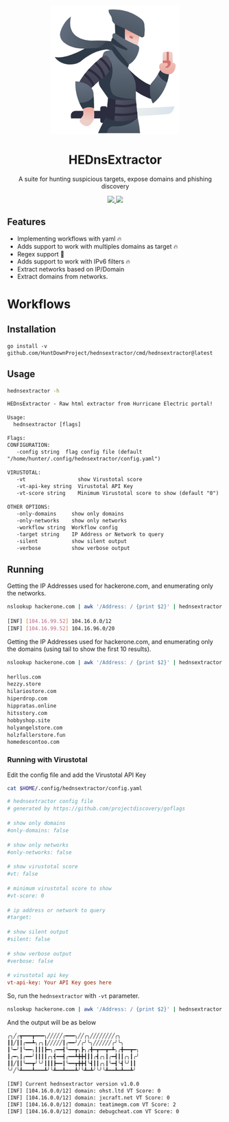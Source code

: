 <p align="center">
  <img src="assets/logo.png">
</p>

<h1 align="center">HEDnsExtractor</h1>
<p align="center">
  A suite for hunting suspicious targets, expose domains and phishing discovery
</p>
<p align="center">
  <a href="https://go.dev/">
    <img src="https://img.shields.io/github/go-mod/go-version/HuntDownProject/hednsextractor">
  </a>
    <a href="https://opensource.org">
    <img src="https://img.shields.io/badge/Open%20Source-%E2%9D%A4-brightgreen.svg">
  </a>
</p>

## Features

* Implementing workflows with yaml 🔥
* Adds support to work with multiples domains as target 🔥
* Regex support 🥷
* Adds support to work with IPv6 filters 🔥
* Extract networks based on IP/Domain
* Extract domains from networks.
  
# Workflows

## Installation

```
go install -v github.com/HuntDownProject/hednsextractor/cmd/hednsextractor@latest
```

## Usage

```bash
hednsextractor -h
```

```
HEDnsExtractor - Raw html extractor from Hurricane Electric portal!

Usage:
  hednsextractor [flags]

Flags:
CONFIGURATION:
   -config string  flag config file (default "/home/hunter/.config/hednsextractor/config.yaml")

VIRUSTOTAL:
   -vt                 show Virustotal score
   -vt-api-key string  Virustotal API Key
   -vt-score string    Minimum Virustotal score to show (default "0")

OTHER OPTIONS:
   -only-domains     show only domains
   -only-networks    show only networks
   -workflow string  Workflow config
   -target string    IP Address or Network to query
   -silent           show silent output
   -verbose          show verbose output
```

## Running

Getting the IP Addresses used for hackerone.com, and enumerating only the networks.

```bash
nslookup hackerone.com | awk '/Address: / {print $2}' | hednsextractor -silent -only-networks

[INF] [104.16.99.52] 104.16.0.0/12
[INF] [104.16.99.52] 104.16.96.0/20
```

Getting the IP Addresses used for hackerone.com, and enumerating only the domains (using tail to show the first 10 results).

```bash
nslookup hackerone.com | awk '/Address: / {print $2}' | hednsextractor -silent -only-domains | tail -n 10

herllus.com
hezzy.store
hilariostore.com
hiperdrop.com
hippratas.online
hitsstory.com
hobbyshop.site
holyangelstore.com
holzfallerstore.fun
homedescontoo.com
```

### Running with Virustotal

Edit the config file and add the Virustotal API Key

```bash
cat $HOME/.config/hednsextractor/config.yaml 
```

```ini
# hednsextractor config file
# generated by https://github.com/projectdiscovery/goflags

# show only domains
#only-domains: false

# show only networks
#only-networks: false

# show virustotal score
#vt: false

# minimum virustotal score to show
#vt-score: 0

# ip address or network to query
#target: 

# show silent output
#silent: false

# show verbose output
#verbose: false

# virustotal api key
vt-api-key: Your API Key goes here
```

So, run the `hednsextractor` with `-vt` parameter.

```bash 
nslookup hackerone.com | awk '/Address: / {print $2}' | hednsextractor -only-domains -vt             
```

And the output will be as below
```
╭╮╱╭┳━━━┳━━━╮╱╱╱╱╱╭━━━╮╱╱╭╮╱╱╱╱╱╱╱╱╭╮
┃┃╱┃┃╭━━┻╮╭╮┃╱╱╱╱╱┃╭━━╯╱╭╯╰╮╱╱╱╱╱╱╭╯╰╮
┃╰━╯┃╰━━╮┃┃┃┣━╮╭━━┫╰━━┳╮┣╮╭╋━┳━━┳━┻╮╭╋━━┳━╮
┃╭━╮┃╭━━╯┃┃┃┃╭╮┫━━┫╭━━┻╋╋┫┃┃╭┫╭╮┃╭━┫┃┃╭╮┃╭╯
┃┃╱┃┃╰━━┳╯╰╯┃┃┃┣━━┃╰━━┳╋╋┫╰┫┃┃╭╮┃╰━┫╰┫╰╯┃┃
╰╯╱╰┻━━━┻━━━┻╯╰┻━━┻━━━┻╯╰┻━┻╯╰╯╰┻━━┻━┻━━┻╯

[INF] Current hednsextractor version v1.0.0
[INF] [104.16.0.0/12] domain: ohst.ltd VT Score: 0
[INF] [104.16.0.0/12] domain: jxcraft.net VT Score: 0
[INF] [104.16.0.0/12] domain: teatimegm.com VT Score: 2
[INF] [104.16.0.0/12] domain: debugcheat.com VT Score: 0
```

